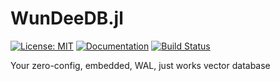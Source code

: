 # WunDeeDB.jl

[![License: MIT](https://img.shields.io/badge/License-MIT-green.svg)](LICENSE) 
[![Documentation](https://img.shields.io/badge/docs-stable-blue.svg)](https://mantzaris.github.io/BenchmarkDataNLP.jl/) 
[![Build Status](https://github.com/mantzaris/BenchmarkDataNLP.jl/actions/workflows/ci.yml/badge.svg?branch=main)](https://github.com/mantzaris/BenchmarkDataNLP.jl/actions)


Your zero-config, embedded, WAL, just works vector database
